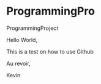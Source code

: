 # ProgrammingPro
ProgrammingProject 

Hello World,

This is a test on how to use Github

Au revoir,

Kevin

